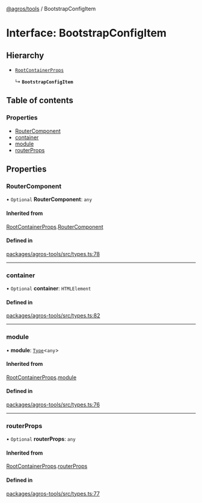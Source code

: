 [@agros/tools](../index.md) / BootstrapConfigItem

# Interface: BootstrapConfigItem

## Hierarchy

- [`RootContainerProps`](RootContainerProps.md)

  ↳ **`BootstrapConfigItem`**

## Table of contents

### Properties

- [RouterComponent](BootstrapConfigItem.md#routercomponent)
- [container](BootstrapConfigItem.md#container)
- [module](BootstrapConfigItem.md#module)
- [routerProps](BootstrapConfigItem.md#routerprops)

## Properties

### <a id="routercomponent" name="routercomponent"></a> RouterComponent

• `Optional` **RouterComponent**: `any`

#### Inherited from

[RootContainerProps](RootContainerProps.md).[RouterComponent](RootContainerProps.md#routercomponent)

#### Defined in

[packages/agros-tools/src/types.ts:78](https://github.com/agrosjs/agros/blob/e5ff51e/packages/agros-tools/src/types.ts#L78)

___

### <a id="container" name="container"></a> container

• `Optional` **container**: `HTMLElement`

#### Defined in

[packages/agros-tools/src/types.ts:82](https://github.com/agrosjs/agros/blob/e5ff51e/packages/agros-tools/src/types.ts#L82)

___

### <a id="module" name="module"></a> module

• **module**: [`Type`](../index.md#type)<`any`\>

#### Inherited from

[RootContainerProps](RootContainerProps.md).[module](RootContainerProps.md#module)

#### Defined in

[packages/agros-tools/src/types.ts:76](https://github.com/agrosjs/agros/blob/e5ff51e/packages/agros-tools/src/types.ts#L76)

___

### <a id="routerprops" name="routerprops"></a> routerProps

• `Optional` **routerProps**: `any`

#### Inherited from

[RootContainerProps](RootContainerProps.md).[routerProps](RootContainerProps.md#routerprops)

#### Defined in

[packages/agros-tools/src/types.ts:77](https://github.com/agrosjs/agros/blob/e5ff51e/packages/agros-tools/src/types.ts#L77)
